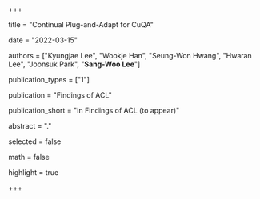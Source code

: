 +++

title = "Continual Plug-and-Adapt for CuQA"

date = "2022-03-15"

authors = ["Kyungjae Lee", "Wookje Han", "Seung-Won Hwang", "Hwaran Lee", "Joonsuk Park", "**Sang-Woo Lee**"]


publication_types = ["1"]

publication = "Findings of ACL"

publication_short = "In Findings of ACL (to appear)"

abstract = "."

selected = false

math = false

highlight = true

+++
